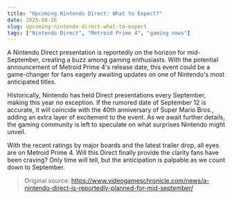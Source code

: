 ```yaml
---
title: "Upcoming Nintendo Direct: What to Expect?"
date: 2025-08-26
slug: upcoming-nintendo-direct-what-to-expect
tags: ["Nintendo Direct", "Metroid Prime 4", "gaming news"]
---
```


A Nintendo Direct presentation is reportedly on the horizon for mid-September, creating a buzz among gaming enthusiasts. With the potential announcement of Metroid Prime 4's release date, this event could be a game-changer for fans eagerly awaiting updates on one of Nintendo's most anticipated titles.

Historically, Nintendo has held Direct presentations every September, making this year no exception. If the rumored date of September 12 is accurate, it will coincide with the 40th anniversary of Super Mario Bros., adding an extra layer of excitement to the event. As we await further details, the gaming community is left to speculate on what surprises Nintendo might unveil.

With the recent ratings by major boards and the latest trailer drop, all eyes are on Metroid Prime 4. Will this Direct finally provide the clarity fans have been craving? Only time will tell, but the anticipation is palpable as we count down to September.

> Original source: https://www.videogameschronicle.com/news/a-nintendo-direct-is-reportedly-planned-for-mid-september/